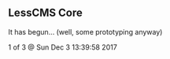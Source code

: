 LessCMS Core
------------

It has begun... (well, some prototyping anyway)

1 of 3 @ Sun Dec  3 13:39:58 2017
